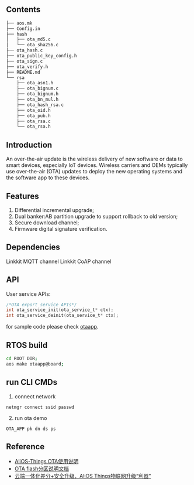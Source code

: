 ## Contents

```sh
├── aos.mk
├── Config.in
├── hash
│   ├── ota_md5.c
│   └── ota_sha256.c
├── ota_hash.c
├── ota_public_key_config.h
├── ota_sign.c
├── ota_verify.h
├── README.md
└── rsa
    ├── ota_asn1.h
    ├── ota_bignum.c
    ├── ota_bignum.h
    ├── ota_bn_mul.h
    ├── ota_hash_rsa.c
    ├── ota_oid.h
    ├── ota_pub.h
    ├── ota_rsa.c
    └── ota_rsa.h
```

## Introduction

An over-the-air update is the wireless delivery of new software or data to smart devices, especially IoT devices. Wireless carriers and OEMs typically use over-the-air (OTA) updates to deploy the new operating systems and the software app to these devices.

## Features

1. Differential incremental upgrade;
2. Dual banker:AB partition upgrade to support rollback to old version;
3. Secure download channel;
4. Firmware digital signature verification.

## Dependencies

Linkkit MQTT channel
Linkkit CoAP channel

## API

User service APIs:

```c
/*OTA export service APIs*/
int ota_service_init(ota_service_t* ctx);
int ota_service_deinit(ota_service_t* ctx);
```

for sample code please check [otaapp](../../../app/example/otaapp/).
## RTOS build
```sh
cd ROOT DIR;
aos make otaapp@board;
```

## run CLI CMDs
1. connect network
```
netmgr connect ssid passwd
```
2. run ota demo

```
OTA_APP pk dn ds ps
```

## Reference

* [AliOS-Things OTA使用说明](https://github.com/alibaba/AliOS-Things/wiki/OTA-Tutorial)
* [OTA flash分区说明文档](https://github.com/alibaba/AliOS-Things/wiki/OTA-Flash-Partitions-Overview)
* [云端一体化差分+安全升级，AliOS Things物联网升级“利器”](https://mp.weixin.qq.com/s/Pb8Lleuww1r7qQJHu5ON8g)
